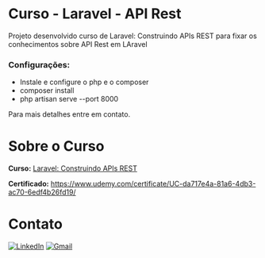 # Curso - Laravel - API Rest

Projeto desenvolvido curso de Laravel: Construindo APIs REST para fixar os conhecimentos sobre API Rest em LAravel

### Configurações:

- Instale e configure o php e o composer
- composer install
- php artisan serve --port 8000

Para mais detalhes entre em contato.

# Sobre o Curso

**Curso:**
<a href="https://www.udemy.com/course/laravel-construindo-apis-rest/">Laravel: Construindo APIs REST
</a>

**Certificado:**
https://www.udemy.com/certificate/UC-da717e4a-81a6-4db3-ac70-6edf4b26fd19/

# Contato

[![LinkedIn](https://img.shields.io/badge/linkedin-%230077B5.svg?style=for-the-badge&logo=linkedin&logoColor=white&link=LINK-DO-SEU-LINKEDIN)](https://www.linkedin.com/in/rodrigo-goncalves-de-anchieta/)
[![Gmail](https://img.shields.io/badge/Gmail-D14836?style=for-the-badge&logo=gmail&logoColor=white&link=mailto:rodrigoganchieta@gmail.com)](mailto:rodrigoganchieta@gmail.com)
